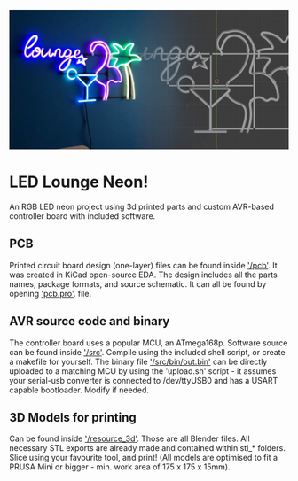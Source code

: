 ![Banner image](img/banner.jpg)
# LED Lounge Neon!
An RGB LED neon project using 3d printed parts and custom AVR-based controller board with included software.

## PCB
Printed circuit board design (one-layer) files can be found inside ['/pcb'](/pcb). It was created in KiCad open-source
EDA.
The design includes all the parts names,
package formats, and source schematic. It can all be found by opening ['pcb.pro'](/pcb/pcb.pro). file.

## AVR source code and binary
The controller board uses a popular MCU, an ATmega168p. Software source can be found inside ['/src'](/src).
Compile using the included shell script, or create a makefile for yourself. The binary file ['/src/bin/out.bin'](/src/bin/out.bin)
can be directly uploaded to a matching MCU by using the 'upload.sh' script - it assumes your serial-usb converter is connected to
/dev/ttyUSB0 and has a USART capable bootloader. Modify if needed.

## 3D Models for printing
Can be found inside ['/resource_3d'](/resource_3d). Those are all Blender files. 
All necessary STL exports are already made and contained within stl_* folders. 
Slice using your favourite tool, and print! 
(All models are optimised to fit a PRUSA Mini or bigger - min. work area of 175 x 175 x 15mm).


